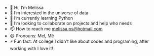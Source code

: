 - 👋 Hi, I’m Melissa
- 👀 I’m interested in the universe of data
- 🌱 I’m currently learning Python
- 💞️ I’m looking to collaborate on projects and help who needs
- 📫 How to reach me melissa.ps@hotmail.com
- 😄 Pronouns: Mel, Mê
- ⚡ Fun fact: At college I didn't like about codes and programing, after working with I love it!

<!---
melissapla/melissapla is a ✨ special ✨ repository because its `README.md` (this file) appears on your GitHub profile.
You can click the Preview link to take a look at your changes.
--->

